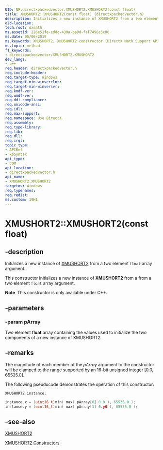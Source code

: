 ```yaml
---
UID: NF:directxpackedvector.XMUSHORT2.XMUSHORT2(const float)
title: XMUSHORT2::XMUSHORT2(const float) (directxpackedvector.h)
description: Initializes a new instance of XMUSHORT2 from a two element float array argument.
old-location: 
tech.root: dxmath
ms.assetid: 226e51fe-eddc-430a-ba9d-faf7496c5c86
ms.date: 05/06/2019
ms.keywords: XMUSHORT2, XMUSHORT2 constructor [DirectX Math Support APIs], XMUSHORT2 constructor [DirectX Math Support APIs],XMUSHORT2 structure, XMUSHORT2 structure [DirectX Math Support APIs],XMUSHORT2 constructor, XMUSHORT2.XMUSHORT2, XMUSHORT2.XMUSHORT2(), XMUSHORT2.XMUSHORT2(const float), XMUSHORT2::XMUSHORT2, XMUSHORT2::XMUSHORT2(const float), dxmath.xmushort2_ctor_1
ms.topic: method
f1_keywords:
- directxpackedvector/XMUSHORT2.XMUSHORT2
dev_langs:
- c++
req.header: directxpackedvector.h
req.include-header: 
req.target-type: Windows
req.target-min-winverclnt: 
req.target-min-winversvr: 
req.kmdf-ver: 
req.umdf-ver: 
req.ddi-compliance: 
req.unicode-ansi: 
req.idl: 
req.max-support: 
req.namespace: Use DirectX.
req.assembly: 
req.type-library: 
req.lib: 
req.dll: 
req.irql: 
topic_type:
- APIRef
- kbSyntax
api_type:
- COM
api_location:
- directxpackedvector.h
api_name:
- XMUSHORT2.XMUSHORT2
targetos: Windows
req.typenames: 
req.redist: 
ms.custom: 19H1
---
```


# XMUSHORT2::XMUSHORT2(const float)

## -description

Initializes a new instance of <a href="https://docs.microsoft.com/windows/desktop/api/directxpackedvector/ns-directxpackedvector-xmushort2">XMUSHORT2</a> from a two element <code>float</code> array argument.

This constructor initializes a new instance of **XMUSHORT2** from a from a two element <code>float</code> array argument.

<div class="alert"><b>Note</b>  This constructor is only available under C++.</div>

## -parameters

### -param pArray

Two element **float** array containing the values used to initialize the two components of a new instance of XMUSHORT2.

## -remarks

The magnitude of each member of the *pArray* argument to the constructor will be clamped to the range supported by an 16-bit unsigned integer [0.0, 65535.0].

The following pseudocode demonstrates the operation of this constructor:

```cpp
XMUSHORT2 instance;

instance.x = (uint16_t)min( max( pArray[0] 0.0 ), 65535.0 );
instance.y = (uint16_t)min( max( pArray[1] 0.y0 ), 65535.0 );
```

## -see-also

<a href="https://docs.microsoft.com/windows/desktop/api/directxpackedvector/ns-directxpackedvector-xmushort2">XMUSHORT2</a>

<a href="https://docs.microsoft.com/windows/desktop/dxmath/xmushort2-ctor">XMUSHORT2 Constructors</a>
